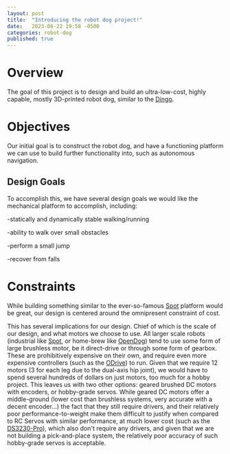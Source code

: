 ```yaml
---
layout: post
title:  "Introducing the robot dog project!"
date:   2023-06-22 19:58 -0500
categories: robot-dog
published: true
---
```


# Overview

The goal of this project is to design and build an ultra-low-cost, highly capable, mostly 3D-printed robot dog, similar to the [Dingo][dingo-link].

[dingo-link]: https://www.youtube.com/watch?v=8KntOIgzUjY

# Objectives

Our initial goal is to construct the robot dog, and have a functioning platform we can use to build further functionality into, such as autonomous navigation.

## Design Goals

To accomplish this, we have several design goals we would like the mechanical platform to accomplish, including:

-statically and dynamically stable walking/running

-ability to walk over small obstacles

-perform a small jump

-recover from falls

# Constraints

While building something similar to the ever-so-famous [Spot][spot-link] platform would be great, our design is centered around the omnipresent constraint of cost.

This has several implications for our design. Chief of which is the scale of our design, and what motors we choose to use. All larger scale robots (industrial like [Spot][spot-link], or home-brew like [OpenDog][opendog-link]) tend to use some form of large brushless motor, be it direct-drive or through some form of gearbox. These are prohibitively expensive on their own, and require even more expensive controllers (such as the [ODrive][odrive-link]) to run. Given that we require 12 motors (3 for each leg due to the dual-axis hip joint), we would have to spend several hundreds of dollars on just motors, too much for a hobby project.
This leaves us with two other options: geared brushed DC motors with encoders, or hobby-grade servos. While geared DC motors offer a middle-ground (lower cost than brushless systems, very accurate with a decent encoder...) the fact that they still require drivers, and their relatively poor performance-to-weight make them difficult to justify when compared to RC Servos with similar performance, at much lower cost (such as the [DS3230-Pro][ds3230-link]), which also don't require any drivers, and given that we are not building a pick-and-place system, the relatively poor accuracy of such hobby-grade servos is acceptable.


[spot-link]: https://www.bostondynamics.com/products/spot
[opendog-link]: https://github.com/XRobots/openDogV3
[odrive-link]: https://odriverobotics.com/
[ds3230-link]: https://www.aliexpress.com/item/1943129663.html
